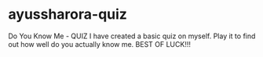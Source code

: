 # ayussharora-quiz
 Do You Know Me - QUIZ
I have created a basic quiz on myself. Play it to find out how well do you
actually know me. BEST OF LUCK!!!

